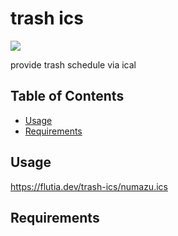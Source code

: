 # trash ics

[![](https://img.shields.io/badge/License-MIT-blue.svg?style=flat-square)](LICENSE)

provide trash schedule via ical

## Table of Contents

- [Usage](#usage)
- [Requirements](#requirements)

## Usage

https://flutia.dev/trash-ics/numazu.ics

## Requirements
